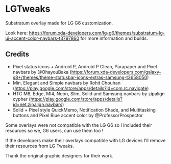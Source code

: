 # LGTweaks
Substratum overlay made for LG G6 customization.

Look here: https://forum.xda-developers.com/lg-g6/themes/substratum-lg-ui-accent-color-navbars-t3797860 for more information and builds.

## Credits

- Pixel status icons + Android P, Android P Clean, Parapaper and Pixel navbars by @OhayouBaka (https://forum.xda-developers.com/galaxy-s8+/themes/theme-statusbar-icons-extras-samsung-t3658050)
- Min, Elegant and Simple navbars by Rohit Chouhan (https://play.google.com/store/apps/details?id=com.rc.navigate)
- HTC M8, Edge, MI4, Neon, Slim, Solid and Samsung navbars by zipalign cypher (https://play.google.com/store/apps/details?id=net.zipalign.navbars)
- Solid + Pixel style QuickMemo, Notification Shade, and Multitasking buttons and Pixel Blue accent color by @ProfessorProspector

Some overlays were not compatible with the LG G6 so I included their resources so we, G6 users, can use them too !

If the developers make their overlays compatible with LG devices I'll remove their resources from LG Tweaks.

Thank the original graphic designers for their work.
